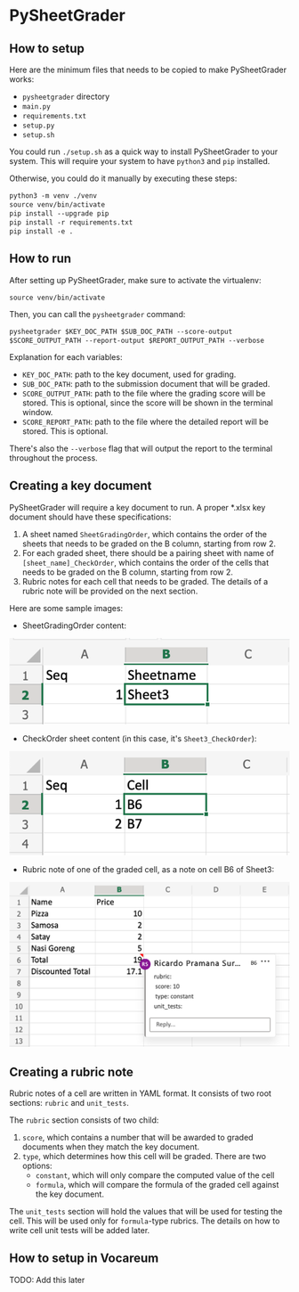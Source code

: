 # PySheetGrader

## How to setup

Here are the minimum files that needs to be copied to make PySheetGrader works:

- `pysheetgrader` directory
- `main.py`
- `requirements.txt`
- `setup.py`
- `setup.sh`

You could run `./setup.sh` as a quick way to install PySheetGrader to your system. This will require your system to have `python3` and `pip` installed.

Otherwise, you could do it manually by executing these steps:

```
python3 -m venv ./venv
source venv/bin/activate
pip install --upgrade pip
pip install -r requirements.txt
pip install -e .
``` 

## How to run

After setting up PySheetGrader, make sure to activate the virtualenv:
```
source venv/bin/activate
```

Then, you can call the `pysheetgrader` command:

```
pysheetgrader $KEY_DOC_PATH $SUB_DOC_PATH --score-output $SCORE_OUTPUT_PATH --report-output $REPORT_OUTPUT_PATH --verbose
```

Explanation for each variables:

- `KEY_DOC_PATH`: path to the key document, used for grading.
- `SUB_DOC_PATH`: path to the submission document that will be graded.
- `SCORE_OUTPUT_PATH`: path to the file where the grading score will be stored. This is optional, since the score will be shown in the terminal window.
- `SCORE_REPORT_PATH`: path to the file where the detailed report will be stored. This is optional.

There's also the `--verbose` flag that will output the report to the terminal throughout the process.

## Creating a key document

PySheetGrader will require a key document to run. A proper *.xlsx key document should have these specifications:

1. A sheet named `SheetGradingOrder`, which contains the order of the sheets that needs to be graded on the B column, starting from row 2.
2. For each graded sheet, there should be a pairing sheet with name of `[sheet_name]_CheckOrder`, which contains the order of the cells that needs to be graded on the B column, starting from row 2.
3. Rubric notes for each cell that needs to be graded. The details of a rubric note will be provided on the next section.

Here are some sample images:

- SheetGradingOrder content:

![Image of the content in SheetGradingOrder](readme_images/sheet_grading_order.png)

- CheckOrder sheet content (in this case, it's `Sheet3_CheckOrder`):

![Image of the content in CheckOrder](readme_images/cell_check_order.png)

- Rubric note of one of the graded cell, as a note on cell B6 of Sheet3:

![Image of the rubric note of cell B6 in Sheet3](readme_images/cell_rubric_note.png)

## Creating a rubric note

Rubric notes of a cell are written in YAML format. It consists of two root sections: `rubric` and `unit_tests`.

The `rubric` section consists of two child:

1. `score`, which contains a number that will be awarded to graded documents when they match the key document.
2. `type`, which determines how this cell will be graded. There are two options: 
    - `constant`, which will only compare the computed value of the cell
    - `formula`, which will compare the formula of the graded cell against the key document.

The `unit_tests` section will hold the values that will be used for testing the cell. This will be used only for `formula`-type rubrics.
The details on how to write cell unit tests will be added later.

## How to setup in Vocareum

TODO: Add this later
 